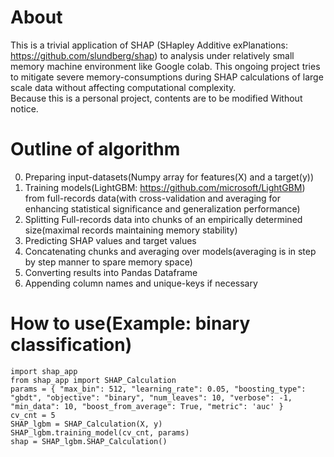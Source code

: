 # About
This is a trivial application of SHAP (SHapley Additive exPlanations: https://github.com/slundberg/shap) to analysis under relatively small memory machine environment like Google colab. This ongoing project tries to mitigate severe memory-consumptions during SHAP calculations of large scale data without affecting computational complexity.  
Because this is a personal project, contents are to be modified Without notice.
# Outline of algorithm
0. Preparing input-datasets(Numpy array for features(X) and a target(y))  
1. Training models(LightGBM: https://github.com/microsoft/LightGBM) from full-records data(with cross-validation and averaging for enhancing statistical significance and generalization performance)  
2. Splitting Full-records data into chunks of an empirically determined size(maximal records maintaining memory stability)  
3. Predicting SHAP values and target values  
4. Concatenating chunks and averaging over models(averaging is in step by step manner to spare memory space)  
5. Converting results into Pandas Dataframe  
6. Appending column names and unique-keys if necessary
# How to use(Example: binary classification)  
`import shap_app`  
`from shap_app import SHAP_Calculation`  
`params = {
    "max_bin": 512,
    "learning_rate": 0.05,
    "boosting_type": "gbdt",
    "objective": "binary",
    "num_leaves": 10,
    "verbose": -1,
    "min_data": 10,
    "boost_from_average": True,
    "metric": 'auc'
}`  
`cv_cnt = 5`  
`SHAP_lgbm = SHAP_Calculation(X, y)`  
`SHAP_lgbm.training_model(cv_cnt, params)`  
`shap = SHAP_lgbm.SHAP_Calculation()`  




